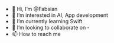 - 👋 Hi, I’m @Fabsian
- 👀 I’m interested in AI, App development
- 🌱 I’m currently learning Swift
- 💞️ I’m looking to collaborate on -
- 📫 How to reach me 

<!---
Fabsian/Fabsian is a ✨ special ✨ repository because its `README.md` (this file) appears on your GitHub profile.
You can click the Preview link to take a look at your changes.
--->
